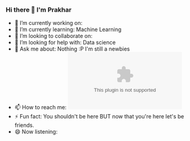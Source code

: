 ### Hi there 👋 I'm Prakhar

- 🔭 I’m currently working on: <!-- insert script to automatically uptade current working rep on github -->
- 🌱 I’m currently learning: Machine Learning
- 👯 I’m looking to collaborate on: 
- 🤔 I’m looking for help with: Data science
- 💬 Ask me about: Nothing :P I'm still a newbies 
- 📫 How to reach me: ![Email](prakhar.luke@gmail.com)
- ⚡ Fun fact: You shouldn't be here BUT now that you're here let's be friends.
- 😄 Now listening: <!-- place now playing track by linking spotify -->
